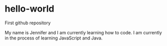 # hello-world
First github repository

My name is Jennifer and I am currently learning how to code. I am currently in the process of learning JavaScript and Java.
